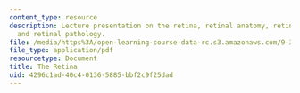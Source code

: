 ```yaml
---
content_type: resource
description: Lecture presentation on the retina, retinal anatomy, retinal topography,
  and retinal pathology.
file: /media/https%3A/open-learning-course-data-rc.s3.amazonaws.com/9-35-sensation-and-perception-spring-2009/4296c1ad40c401365885bbf2c9f25dad_MIT9_35s09_lec03_retina.pdf
file_type: application/pdf
resourcetype: Document
title: The Retina
uid: 4296c1ad-40c4-0136-5885-bbf2c9f25dad
---
```


